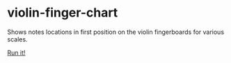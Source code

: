 # violin-finger-chart

Shows notes locations in first position on the violin fingerboards for various scales.


[Run it!](https://galibhassan.github.io/violin-finger-chart/)